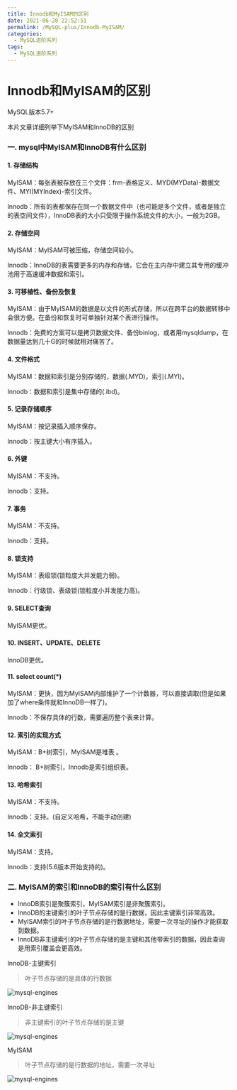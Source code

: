 ```yaml
---
title: Innodb和MyISAM的区别
date: 2021-06-28 22:52:51
permalink: /MySQL-plus/Innodb-MyISAM/
categories:
  - MySQL进阶系列
tags:
  - MySQL进阶系列
---
```

# Innodb和MyISAM的区别

MySQL版本5.7+

本片文章详细列举下MyISAM和InnoDB的区别

### 一. mysql中MyISAM和InnoDB有什么区别

####  1. 存储结构

MyISAM：每张表被存放在三个文件：frm-表格定义、MYD(MYData)-数据文件、MYI(MYIndex)-索引文件。

Innodb：所有的表都保存在同一个数据文件中（也可能是多个文件，或者是独立的表空间文件），InnoDB表的大小只受限于操作系统文件的大小，一般为2GB。

####  2. 存储空间

MyISAM：MyISAM可被压缩，存储空间较小。

Innodb：InnoDB的表需要更多的内存和存储，它会在主内存中建立其专用的缓冲池用于高速缓冲数据和索引。

#### 3. 可移植性、备份及恢复

MyISAM：由于MyISAM的数据是以文件的形式存储，所以在跨平台的数据转移中会很方便。在备份和恢复时可单独针对某个表进行操作。

Innodb：免费的方案可以是拷贝数据文件、备份binlog，或者用mysqldump，在数据量达到几十G的时候就相对痛苦了。

#### 4. 文件格式

MyISAM：数据和索引是分别存储的，数据(.MYD)，索引(.MYI)。

Innodb：数据和索引是集中存储的(.ibd)。

####  5. 记录存储顺序

MyISAM：按记录插入顺序保存。

Innodb：按主键大小有序插入。

#### 6. 外键

MyISAM：不支持。

Innodb：支持。

#### 7. 事务

MyISAM：不支持。

Innodb：支持。

#### 8. 锁支持

MyISAM：表级锁(锁粒度大并发能力弱)。

Innodb：行级锁、表级锁(锁粒度小并发能力高)。

#### 9. SELECT查询

MyISAM更优。

#### 10. INSERT、UPDATE、DELETE

InnoDB更优。

####  11. select count(*)

MyISAM：更快，因为MyISAM内部维护了一个计数器，可以直接调取(但是如果加了where条件就和InnoDB一样了)。

Innodb：不保存具体的行数，需要遍历整个表来计算。

####  12. 索引的实现方式

MyISAM：B+树索引，MyISAM是堆表 。

Innodb： B+树索引，Innodb是索引组织表。

#### 13. 哈希索引

MyISAM：不支持。

Innodb：支持。(自定义哈希，不能手动创建)

#### 14. 全文索引

MyISAM：支持。

Innodb：支持(5.6版本开始支持的)。



### 二. MyISAM的索引和InnoDB的索引有什么区别

* InnoDB索引是聚簇索引，MyISAM索引是非聚簇索引。
* InnoDB的主键索引的叶子节点存储的是行数据，因此主键索引非常高效。
* MyISAM索引的叶子节点存储的是行数据地址，需要一次寻址的操作才能获取到数据。
* InnoDB非主键索引的叶子节点存储的是主键和其他带索引的数据，因此查询是用索引覆盖会更高效。



InnoDB-主键索引

> 叶子节点存储的是具体的行数据

![mysql-engines](https://cdn.jsdelivr.net/gh/AJiSun/CDN/mysql-plus/3-InnoDB-index-primary.png)

InnoDB-非主键索引

> 非主键索引的叶子节点存储的是主键

![mysql-engines](https://cdn.jsdelivr.net/gh/AJiSun/CDN/mysql-plus/3-InnoDB-index-notPrimary.png)



MyISAM

> 叶子节点存储的是行数据的地址，需要一次寻址

![mysql-engines](https://cdn.jsdelivr.net/gh/AJiSun/CDN/mysql-plus/3-MyISAM-index.png)

